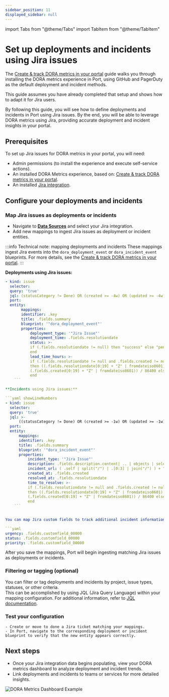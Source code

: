 ```yaml
---
sidebar_position: 11
displayed_sidebar: null
---
```


import Tabs from "@theme/Tabs"
import TabItem from "@theme/TabItem"

# Set up deployments and incidents using Jira issues

The [Create & track DORA metrics in your portal](/guides/all/create-and-track-dora-metrics-in-your-portal) guide walks you through installing the DORA metrics experience in Port, using GitHub and PagerDuty as the default deployment and incident methods.

This guide assumes you have already completed that setup and shows how to adapt it for Jira users.

By following this guide, you will see how to define deployments and incidents in Port using Jira issues. By the end, you will be able to leverage DORA metrics using Jira, providing accurate deployment and incident insights in your portal.

## Prerequisites

To set up Jira issues for DORA metrics in your portal, you will need:

- Admin permissions (to install the experience and execute self-service actions).
- An installed DORA Metrics experience, based on: [Create & track DORA metrics in your portal](/guides/all/create-and-track-dora-metrics-in-your-portal).
- An installed [Jira integration](/build-your-software-catalog/sync-data-to-catalog/project-management/jira/).

## Configure your deployments and incidents

### Map Jira issues as deployments or incidents

- Navigate to [**Data Sources**](https://app.getport.io/settings/data-sources) and select your Jira integration.
- Add new mappings to ingest Jira issues as deployment or incident entities.

:::info Technical note: mapping deployments and incidents
These mappings ingest Jira events into the `dora_deployment_event` or `dora_incident_event` blueprints. For more details, see the [Create & track DORA metrics in your portal](/guides/all/create-and-track-dora-metrics-in-your-portal).
:::

**Deployments using Jira issues:**

```yaml showLineNumbers
- kind: issue
  selector:
  query: 'true'
  jql: (statusCategory != Done) OR (created >= -4w) OR (updated >= -4w)
  port:
  entity:
       mappings:
       identifier: .key
       title: .fields.summary
       blueprint: '"dora_deployment_event"'
       properties:
           deployment_type: '"Jira Issue"'
           deployment_time: .fields.resolutiondate
           status: >-
           if (.fields.resolutiondate != null) then "success" else "pending"
           end
           lead_time_hours: >-
           if (.fields.resolutiondate != null and .fields.created != null)
           then ((.fields.resolutiondate[0:19] + "Z" | fromdateiso8601) -
           (.fields.created[0:19] + "Z" | fromdateiso8601)) / 86400 else null
           end
    ```

**Incidents using Jira issues:**

```yaml showLineNumbers
- kind: issue
  selector:
  query: 'true'
  jql: >-
      ((statusCategory != Done) OR (created >= -1w) OR (updated >= -1w))
  port:
  entity:
      mappings:
      identifier: .key
      title: .fields.summary
      blueprint: '"dora_incident_event"'
      properties:
          incident_type: '"Jira Issue"'
          description: .fields.description.content| .. | objects | select(.type? == "text") | .text
          incident_url: ( .self | split("/") | .[0:3] | join("/") ) + "/browse/" + .key
          created_at: .fields.created
          resolved_at: .fields.resolutiondate
          time_to_resolve: >-
          if (.fields.resolutiondate != null and .fields.created != null)
          then ((.fields.resolutiondate[0:19] + "Z" | fromdateiso8601) -
          (.fields.created[0:19] + "Z" | fromdateiso8601)) / 86400 else null
          end
    ```


You can map Jira custom fields to track additional incident information. Here's an example of mapping custom fields for urgency, status, and priority:

```yaml
urgency: .fields.customfield_00000
status: .fields.customfield_00000
priority: .fields.customfield_00000
```

After you save the mappings, Port will begin ingesting matching Jira issues as deployments or incidents.

### Filtering or tagging (optional)

You can filter or tag deployments and incidents by project, issue types, statuses, or other criteria.  
This can be accomplished by using JQL (Jira Query Language) within your mapping configuration. For additional information, refer to [JQL documentation]( https://docs.port.io/build-your-software-catalog/sync-data-to-catalog/project-management/jira/#jql-support-for-issues).


### **Test your configuration**

    - Create or move to done a Jira ticket matching your mappings.
    - In Port, navigate to the corresponding deployment or incident blueprint to verify that the new entity appears correctly.

## Next steps

- Once your Jira integration data begins populating, view your DORA metrics dashboard to analyze deployment and incident trends.
- Link deployments and incidents to teams or services for more detailed insights.

![DORA Metrics Dashboard Example](/img/guides/doraDashboardExample.png)
